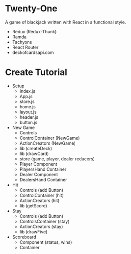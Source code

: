 # Twenty-One

A game of blackjack written with React in a functional style.

* Redux (Redux-Thunk)
* Ramda
* Tachyons
* React Router
* deckofcardsapi.com


# Create Tutorial

* Setup
  - index.js
  - App.js
  - store.js
  - home.js
  - layout.js
  - header.js
  - button.js
* New Game
  - Controls
  - ControlContainer (NewGame)
  - ActionCreators (NewGame)
  - lib (createDeck)
  - lib (drawCard)
  - store (game, player, dealer reducers)
  - Player Component
  - PlayersHand Container
  - Dealer Component
  - DealersHand Container
* Hit
  - Controls (add Button)
  - ControlContainer (hit)
  - ActionCreators (hit)
  - lib (getScore)
* Stay
  - Controls (add Button)
  - ControlsContainer (stay)
  - ActionCreators (stay)
  - lib (drawFive)
* Scoreboard
  - Component (status, wins)
  - Container 

